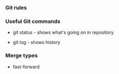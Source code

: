 ### Git rules

### Useful Git commands
- git status - shows what's going on in repository

- git log - shows history

### Merge types
- fast-forward
